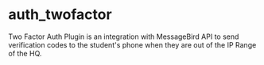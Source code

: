 # auth_twofactor
Two Factor Auth Plugin is an integration with MessageBird API to send verification codes to the student's phone when they are out of the IP Range of the HQ.
